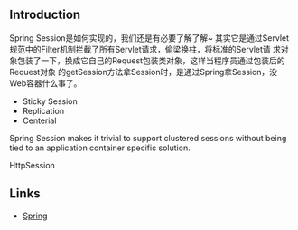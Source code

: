 ## Introduction


Spring Session是如何实现的，我们还是有必要了解了解~
其实它是通过Servlet规范中的Filter机制拦截了所有Servlet请求，偷梁换柱，将标准的Servlet请
求对象包装了一下，换成它自己的Request包装类对象，这样当程序员通过包装后的Request对象
的getSession方法拿Session时，是通过Spring拿Session，没Web容器什么事了。


- Sticky Session
- Replication
- Centerial



Spring Session makes it trivial to support clustered sessions without being tied to an application container specific solution.



HttpSession





## Links

- [Spring](/docs/CS/Framework/Spring/Spring.md)